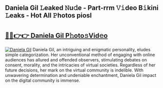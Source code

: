 ## Daniela Gil 𝙻eaked 𝙽u𝚍e - Part-rrm 𝚅𝚒deo B𝚒kini 𝙻eaks - Hot All 𝙿hotos piosl

# <h2><a href="http://ld4dr8.urlbe.top/?page=Daniela+Gil">🔗🔗👉👉 Daniela Gil P𝚑oto𝚜Vid𝚎o</a></h2>

[![Daniela Gil](https://i.imgur.com/eBuTRDB.gif)](http://ld4dr8.urlbe.top/?page=Daniela+Gil)
Daniela Gil, an intriguing and enigmatic personality, eludes simple categorization. Her unconventional method of engaging with online audiences has allured and offended observers, stimulating debates on consent, morality, and the intricacies of virtual societies. Regardless of her future decisions, her mark on the virtual community is indelible. With unwavering determination and undeniable enchantment, Daniela Gil impact on the digital community is immense.
